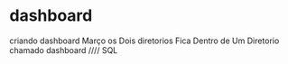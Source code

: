 # dashboard
criando dashboard Março
os Dois diretorios Fica Dentro de Um Diretorio chamado dashboard
////
SQL
